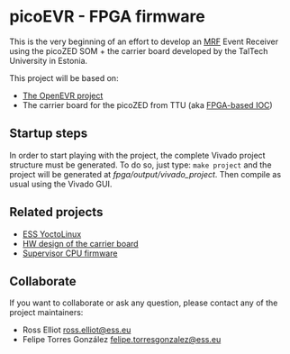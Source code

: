 # picoEVR - FPGA firmware

This is the very beginning of an effort to develop an [MRF](http://www.mrf.fi/) 
Event Receiver using the picoZED SOM + the carrier board developed by the
TalTech University in Estonia.

This project will be based on:
- [The OpenEVR project](https://github.com/jpietari/mrf-openevr)
- The carrier board for the picoZED from TTU (aka [FPGA-based IOC](https://confluence.esss.lu.se/display/HAR/picoZED+carrier+board))

## Startup steps

In order to start playing with the project, the complete Vivado project structure must be generated.
To do so, just type: ```make project``` and the project will be generated at *fpga/output/vivado_project*.
Then compile as usual using the Vivado GUI.

## Related projects

- [ESS YoctoLinux](https://gitlab.esss.lu.se/icshwi/yocto-ess/)
- [HW design of the carrier board](https://gitlab.esss.lu.se/tallinn-in-kind/fpgaioc-hw)
- [Supervisor CPU firmware](https://gitlab.esss.lu.se/tallinn-in-kind/miniioc)

## Collaborate

If you want to collaborate or ask any question, please contact any of the 
project maintainers:
- Ross Elliot <ross.elliot@ess.eu>
- Felipe Torres González <felipe.torresgonzalez@ess.eu>
